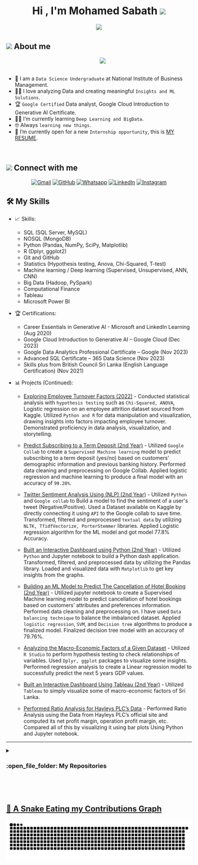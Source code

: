 <h1 align="center">Hi , I'm Mohamed Sabath <img src="https://media.giphy.com/media/hvRJCLFzcasrR4ia7z/giphy.gif" width="35"></h1>
<p align="center">
  <a href="https://github.com/DenverCoder1/readme-typing-svg"><img src="https://readme-typing-svg.herokuapp.com?font=Time+New+Roman&color=%23C8BE25&size=25&center=true&vCenter=true&width=600&height=100&lines=Data+Science+Undergraduate+@NIBM;Welcome+to+my+GitHub+profile!;AI+Enthusiast;Expert+on+Data+Analysis;Always+learning+new+things"></a>
</p>

	
## <picture><img src = "https://github.com/7oSkaaa/7oSkaaa/blob/main/Images/about_me.gif?raw=true" width = 50px></picture> About me

<picture> <img align="right" src="https://github.com/7oSkaaa/7oSkaaa/blob/main/Images/Right_Side.gif?raw=true" width = 250px></picture>

<br><br>

- :school: I am a `Data Science Undergraduate` at National Institute of Business Management.
- :technologist: I love analyzing Data and creating meaningful `Insights and ML Solutions`.
- :trophy: `Google Certified` Data analyst, Google Cloud Introduction to Generative AI Certificate.
- :student: I’m currently learning `Deep Learning and BigData`.
- :nerd_face: Always `learning new things`.
- :thinking: I’m currently open for a new `Internship opportunity`, this is [MY RESUME](http://lnkiy.in/Ahmed_Hossam_Resume).
<br>



## <picture> <img src="https://github.com/7oSkaaa/7oSkaaa/blob/main/Images/Connect-with-me.gif?raw=true" width="100px"> </picture> Connect with me
<p align="center">
	<a href="mailto:munasmohamedsabath@gmail.com"><img img src="https://img.shields.io/badge/gmail-%23EA4335.svg?style=plastic&logo=gmail&logoColor=white" alt="Gmail"/></a>
	<a href="https://github.com/Mohamed-Sabath"><img src="https://img.shields.io/badge/github-%23181717.svg?style=plastic&logo=github&logoColor=white" alt="GitHub"/></a>
	<a href="https://wa.me/+94741810360"><img src="https://img.shields.io/badge/whatsapp-%2325D366.svg?style=plastic&logo=whatsapp&logoColor=white" alt="Whatsapp"/></a>
	<a href="https://www.linkedin.com/in/mohamed-sabath-ba5704270/"><img src="https://img.shields.io/badge/linkedin-%230A66C2.svg?style=plastic&logo=linkedin&logoColor=white" alt="LinkedIn"/></a>
	<a href="https://www.instagram.com/sabath_m_/"><img src="https://img.shields.io/badge/instagram-%23E4405F.svg?style=plastic&logo=instagram&logoColor=white" alt="Instagram"/></a>
</p>

<!--Intro start-->

## 🛠️ My Skills

- 📈 Skills:
  - SQL (SQL Server, MySQL)
  - NOSQL (MongoDB)
  - Python (Pandas, NumPy, SciPy, Matplotlib)
  - R (Dplyr, ggplot2)
  - Git and GitHub
  - Statistics (Hypothesis testing, Anova, Chi-Squared, T-test)
  - Machine learning / Deep learning (Supervised, Unsupervised, ANN, CNN)
  - Big Data (Hadoop, PySpark)
  - Computational Finance
  - Tableau
  - Microsoft Power BI

- 🏆 Certifications:
  - Career Essentials in Generative AI - Microsoft and LinkedIn Learning (Aug 2020)
  - Google Cloud Introduction to Generative AI – Google Cloud (Dec 2023)
  - Google Data Analytics Professional Certificate – Google (Nov 2023)
  - Advanced SQL Certificate – 365 Data Science (Nov 2023)
  - Skills plus from British Council Sri Lanka (English Language Certification) (Nov 2021)

- 📊 Projects (Continued):
  - [Exploring Employee Turnover Factors (2022)](https://github.com/Mohamed-Sabath/Exploring-employee-turnover-factor.git) - Conducted statistical analysis with `hypothesis testing` such as `Chi-Squared, ANOVA`, Logistic regression on an employee attrition dataset sourced from Kaggle. Utilized `Python and R` for data manipulation and visualization, drawing insights into factors impacting employee turnover. Demonstrated proficiency in data analysis, visualization, and storytelling.

  - [Predict Subscribing to a Term Deposit (2nd Year)](https://github.com/Mohamed-Sabath/Prediction-Subscribing-to-a-term-deposit.git) - Utilized `Google Collab` to create a `Supervised Machine learning` model to predict subscribing to a term deposit (yes/no) based on customers’ demographic information and previous banking history. Performed data cleaning and preprocessing on Google Collab. Applied logistic regression and machine learning to produce a final model with an accuracy of `99.28%`.
    
  - [Twitter Sentiment Analysis Using (NLP) (2nd Year)](https://github.com/Mohamed-Sabath/Twitter-Sentiment-Analysis-NLP.git) - Utilized `Python` and `Google collab` to Build a model to find the sentiment of a user's tweet (Negative/Positive). Used a Dataset available on Kaggle by directly connecting it using `API` to the Google collab to save time. Transformed, filtered and preprocessed `textual data` by utilizing `NLTK, TfidfVectorize, PorterStemmer` libraries. Applied Logistic regression algorithm for the ML model and got model 77.8% Accuracy.
 
  - [Built an Interactive Dashboard using Python (2nd Year)](https://github.com/Mohamed-Sabath/Python-Dash-application.git) - Utilized `Python` and Jupyter notebook to build a Python dash application. Transformed, filtered, and preprocessed data by utilizing the Pandas library. Loaded and visualized data with `Matplotlib` to get key insights from the graphs.
    
  - [Building an ML Model to Predict The Cancellation of Hotel Booking (2nd Year)](https://github.com/Mohamed-Sabath/Hotel_Booking_cancellation_prediction.git) - Utilized jupyter notebook to create a Supervised Machine learning model to predict cancellation of hotel bookings based on customers’ attributes and preferences information. Performed data cleaning and preprocessing on. I have used `Data balancing technique` to balance the imbalanced dataset. Applied `logistic regression`, `SVM`, and `Decision tree` algorithms to produce a finalized model. Finalized decision tree model with an accuracy of 79.76%.

  - [Analyzing the Macro-Economic Factors of a Given Dataset](https://github.com/Mohamed-Sabath/Analyzing_Macro_economic_factors_for_a_given_Dataset.git) - Utilized `R Studio` to perform hypothesis testing to check relationships of variables. Used `Dplyr, ggplot` packages to visualize some insights. Performed regression analysis to create a Linear regression model to successfully predict the next 5 years GDP values.
 
  - [Built an Interactive Dashboard Using Tableau (2nd Year)](https://public.tableau.com/app/profile/mohamed.munas.mohamed.sabath/viz/Macro_RPL2_16985974813330/Dashboard1) - Utilized `Tableau` to simply visualize some of macro-economic factors of Sri Lanka.

  - [Performed Ratio Analysis for Hayleys PLC’s Data](https://github.com/Mohamed-Sabath/Ratio-Analysis.git) - Performed Ratio Analysis using the Data from Hayleys PLC’s official site and computed its net profit margin, operation profit margin, etc. Compared all of this by visualizing it using bar plots Using Python and Jupyter notebook.



<!--Intro end-->



----
	
</details>
	
<details><summary><h3> :open_file_folder: My Repositories </h3></summary>

----
	
<div>
  <p align="center">
	<a href="https://github.com/Mohamed-Sabath/Exploring-employee-turnover-factor">
      		<img src="https://github-readme-stats.vercel.app/api/pin/?username=Mohamed-Sabath&repo=Exploring-employee-turnover-factor&theme=tokyonight" alt="GitHub Stats" />
    	</a>
    	<a href="https://github.com/Mohamed-Sabath/Twitter-Sentiment-Analysis-NLP">
      		<img src="https://github-readme-stats.vercel.app/api/pin/?username=Mohamed-Sabath&repo=Twitter-Sentiment-Analysis-NLP&theme=tokyonight" alt="GitHub Stats" />
    	</a>
    	<a href="https://github.com/Mohamed-Sabath/Python-Dash-application ">
      		<img src="https://github-readme-stats.vercel.app/api/pin/?username=Mohamed-Sabath&repo=Python-Dash-application&theme=tokyonight" alt="GitHub Stats" />
    	</a>
    	<a href="https://github.com/Mohamed-Sabath/Ratio-Analysis">
      		<img src="https://github-readme-stats.vercel.app/api/pin/?username=Mohamed-Sabath&repo=Ratio-Analysis&theme=tokyonight" alt="GitHub Stats" />
    	</a>
	<a href="https://github.com/Mohamed-Sabath/Analyzing_Macro_economic_factors_for_a_given_Dataset">
      		<img src="https://github-readme-stats.vercel.app/api/pin/?username=Mohamed-Sabath&repo=Analyzing_Macro_economic_factors_for_a_given_Dataset&theme=tokyonight" alt="GitHub Stats" />
    	</a>
	<a href="https://github.com/Mohamed-Sabath/Hotel_Booking_cancellation_prediction">
      		<img src="https://github-readme-stats.vercel.app/api/pin/?username=Mohamed-Sabath&repo=Hotel_Booking_cancellation_prediction&theme=tokyonight" alt="GitHub Stats" />
    	</a>
	<a href="https://github.com/Mohamed-Sabath/Prediction-Subscribing-to-a-term-deposit">
      		<img src="https://github-readme-stats.vercel.app/api/pin/?username=Mohamed-Sabath&repo=Prediction-Subscribing-to-a-term-deposit&theme=tokyonight" alt="GitHub Stats" />
    	
  </p>
</div>
</details>

</br></br>
	
## 🐍 A Snake Eating my Contributions Graph
	
<p align="center">
    <a href="#">
        <img src="https://github.com/7oSkaaa/7oSkaaa/blob/output/github-contribution-grid-snake.svg?" alt="Snake Game" style="pointer-events: none;"/>
    </a>
</p>



